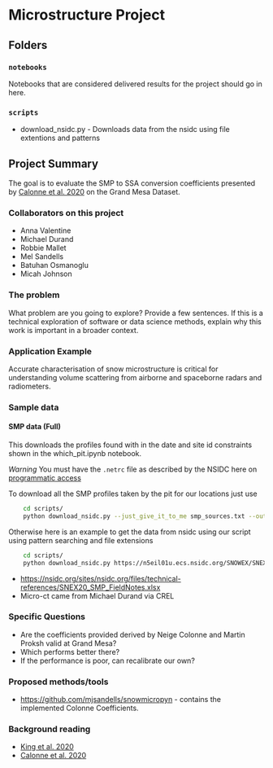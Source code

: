 # Microstructure Project

## Folders

### `notebooks`
Notebooks that are considered delivered results for the project should go in here.

### `scripts`

* download_nsidc.py - Downloads data from the nsidc using file extentions and patterns

## Project Summary

The goal is to evaluate the SMP to SSA conversion coefficients presented by [Calonne et al. 2020](https://tc.copernicus.org/articles/14/1829/2020/)
on the Grand Mesa Dataset.

### Collaborators on this project

* Anna Valentine 
* Michael Durand 
* Robbie Mallet 
* Mel Sandells
* Batuhan Osmanoglu
* Micah Johnson 

### The problem

What problem are you going to explore? Provide a few sentences. If this is a technical exploration of software or data science methods, explain why this work is important in a broader context.

### Application Example

Accurate characterisation of snow microstructure is critical for understanding volume scattering from airborne and spaceborne radars and radiometers.

### Sample data

#### SMP data (Full) 

This downloads the profiles found with in the date and site id constraints shown in the which_pit.ipynb notebook.

*Warning* You must have the `.netrc` file as described by the NSIDC here on
[programmatic access](https://nsidc.org/support/how/v0-programmatic-data-access-guide)

To download all the SMP profiles taken by the pit for our locations just use
``` bash
    cd scripts/
    python download_nsidc.py --just_give_it_to_me smp_sources.txt --output ../data/SMP/
```

Otherwise here is an example to get the data from nsidc using our script using pattern searching and file extensions

``` bash
    cd scripts/
    python download_nsidc.py https://n5eil01u.ecs.nsidc.org/SNOWEX/SNEX20_SMP.001/ --file_pattern 1S17_20200208 --file_ext PNT
```

* https://nsidc.org/sites/nsidc.org/files/technical-references/SNEX20_SMP_FieldNotes.xlsx
* Micro-ct came from Michael Durand via CREL

### Specific Questions

* Are the coefficients provided derived by Neige Colonne and Martin Proksh valid at Grand Mesa? 
* Which performs better there?
* If the performance is poor, can recalibrate our own?


### Proposed methods/tools

* https://github.com/mjsandells/snowmicropyn - contains the implemented Colonne Coefficients.

### Background reading

* [King et al. 2020](https://doi.org/10.5194/tc-14-4323-2020)
* [Calonne et al. 2020](https://tc.copernicus.org/articles/14/1829/2020/)
